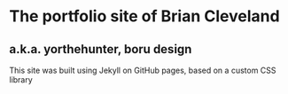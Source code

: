# The portfolio site of Brian Cleveland
## a.k.a. yorthehunter, boru design

This site was built using Jekyll on GitHub pages, based on a custom CSS library
